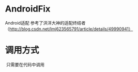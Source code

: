 # AndroidFix
Android适配
参考了洪洋大神的适配终结者（http://blog.csdn.net/lmj623565791/article/details/49990941）
# 调用方式
  只需要在代码中调用

